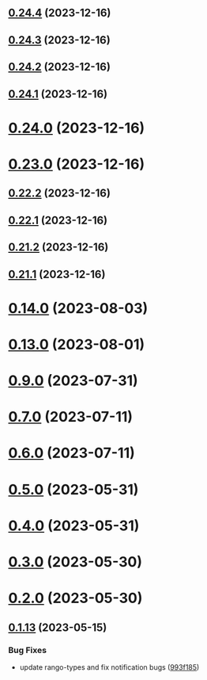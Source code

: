 ## [0.24.4](https://github.com/yeager-eren/rango-client/compare/signer-tron@0.24.3...signer-tron@0.24.4) (2023-12-16)



## [0.24.3](https://github.com/yeager-eren/rango-client/compare/signer-tron@0.24.2...signer-tron@0.24.3) (2023-12-16)



## [0.24.2](https://github.com/yeager-eren/rango-client/compare/signer-tron@0.24.1...signer-tron@0.24.2) (2023-12-16)



## [0.24.1](https://github.com/yeager-eren/rango-client/compare/signer-tron@0.24.0...signer-tron@0.24.1) (2023-12-16)



# [0.24.0](https://github.com/yeager-eren/rango-client/compare/signer-tron@0.23.0...signer-tron@0.24.0) (2023-12-16)



# [0.23.0](https://github.com/yeager-eren/rango-client/compare/signer-tron@0.22.2...signer-tron@0.23.0) (2023-12-16)



## [0.22.2](https://github.com/yeager-eren/rango-client/compare/signer-tron@0.22.1...signer-tron@0.22.2) (2023-12-16)



## [0.22.1](https://github.com/yeager-eren/rango-client/compare/signer-tron@0.21.2...signer-tron@0.22.1) (2023-12-16)



## [0.21.2](https://github.com/yeager-eren/rango-client/compare/signer-tron@0.21.1-next.67...signer-tron@0.21.2) (2023-12-16)



## [0.21.1](https://github.com/yeager-eren/rango-client/compare/signer-tron@0.22.0...signer-tron@0.21.1) (2023-12-16)



# [0.14.0](https://github.com/rango-exchange/rango-client/compare/signer-tron@0.13.0...signer-tron@0.14.0) (2023-08-03)



# [0.13.0](https://github.com/rango-exchange/rango-client/compare/signer-tron@0.12.0...signer-tron@0.13.0) (2023-08-01)



# [0.9.0](https://github.com/rango-exchange/rango-client/compare/signer-tron@0.8.0...signer-tron@0.9.0) (2023-07-31)



# [0.7.0](https://github.com/rango-exchange/rango-client/compare/signer-tron@0.6.0...signer-tron@0.7.0) (2023-07-11)



# [0.6.0](https://github.com/rango-exchange/rango-client/compare/signer-tron@0.5.0...signer-tron@0.6.0) (2023-07-11)



# [0.5.0](https://github.com/rango-exchange/rango-client/compare/signer-tron@0.4.0...signer-tron@0.5.0) (2023-05-31)



# [0.4.0](https://github.com/rango-exchange/rango-client/compare/signer-tron@0.3.0...signer-tron@0.4.0) (2023-05-31)



# [0.3.0](https://github.com/rango-exchange/rango-client/compare/signer-tron@0.2.0...signer-tron@0.3.0) (2023-05-30)



# [0.2.0](https://github.com/rango-exchange/rango-client/compare/signer-tron@0.1.14...signer-tron@0.2.0) (2023-05-30)



## [0.1.13](https://github.com/rango-exchange/rango-client/compare/signer-tron@0.1.12...signer-tron@0.1.13) (2023-05-15)


### Bug Fixes

* update rango-types and fix notification bugs ([993f185](https://github.com/rango-exchange/rango-client/commit/993f185e0b8c5e5e15a2c65ba2d85d1f9c8daa90))



